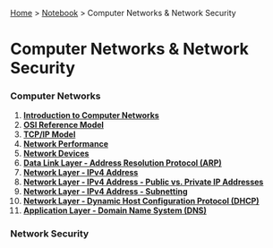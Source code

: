 <a href="../../">Home</a> > <a href="../notebook">Notebook</a> > Computer Networks & Network Security

# Computer Networks & Network Security



### Computer Networks

1. **<a href="./introduction-to-computer-networks">Introduction to Computer Networks</a>**
2. **<a href="./osi-reference-model">OSI Reference Model</a>**
3. **<a href="./tcpip-model">TCP/IP Model</a>**
4. **<a href="./network-performance">Network Performance</a>**
5. **<a href="./network-devices">Network Devices</a>**
6. **<a href="./data-link-layer-address-resolution-protocol">Data Link Layer - Address Resolution Protocol (ARP)</a>**
7. **<a href="./network-layer-ipv4-address">Network Layer - IPv4 Address</a>**
8. **<a href="./network-layer-ipv4-address-public-vs-private-ip-addresses">Network Layer - IPv4 Address - Public vs. Private IP Addresses</a>**
9. **<a href="./network-layer-ipv4-address-subnetting">Network Layer - IPv4 Address - Subnetting</a>**
10. **<a href="./network-layer-dynamic-host-configuration-protocol">Network Layer - Dynamic Host Configuration Protocol (DHCP)</a>**
11. **<a href="./application-layer-domain-name-system">Application Layer - Domain Name System (DNS)</a>**



### Network Security
